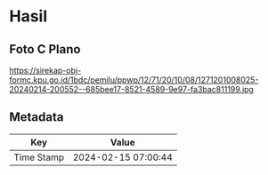 # Hasil

## Foto C Plano

https://sirekap-obj-formc.kpu.go.id/1bdc/pemilu/ppwp/12/71/20/10/08/1271201008025-20240214-200552--685bee17-8521-4589-9e97-fa3bac811199.jpg


## Metadata

| Key        | Value               |
| ---------- | ------------------- |
| Time Stamp | 2024-02-15 07:00:44 |




